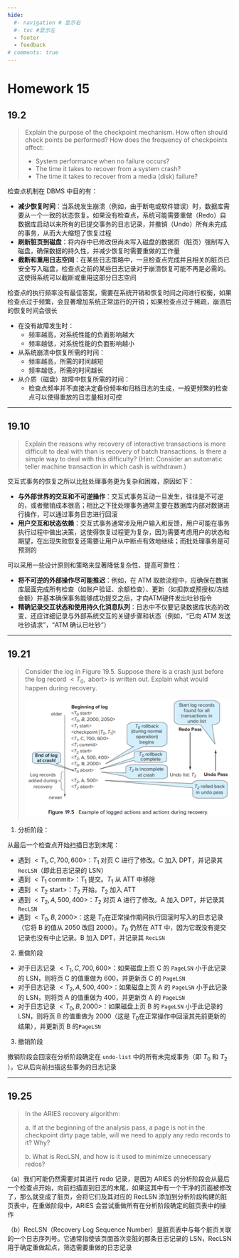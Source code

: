 ```yaml
---
hide:
  #- navigation # 显示右
  #- toc #显示左
  - footer
  - feedback
# comments: true
--- 
```


# Homework 15

## 19.2

> Explain the purpose of the checkpoint mechanism. How often should check points be performed? How does the frequency of checkpoints affect:
> 
> - System performance when no failure occurs?
> - The time it takes to recover from a system crash?
> - The time it takes to recover from a media (disk) failure?

检查点机制在 DBMS 中目的有：

- **减少恢复时间**：当系统发生崩溃（例如，由于断电或软件错误）时，数据库需要从一个一致的状态恢复。如果没有检查点，系统可能需要重做（Redo）自数据库启动以来所有的已提交事务的日志记录，并撤销（Undo）所有未完成的事务，从而大大缩短了恢复过程
- **刷新脏页到磁盘**：将内存中已修改但尚未写入磁盘的数据页（脏页）强制写入磁盘，确保数据的持久性，并减少恢复时需要重做的工作量
- **截断和重用日志空间**：在某些日志策略中，一旦检查点完成并且相关的脏页已安全写入磁盘，检查点之前的某些日志记录对于崩溃恢复可能不再是必需的。这使得系统可以截断或重用这部分日志空间

检查点的执行频率没有最佳答案，需要在系统开销和恢复时间之间进行权衡，如果检查点过于频繁，会显著增加系统正常运行的开销；如果检查点过于稀疏，崩溃后的恢复时间会很长

- 在没有故障发生时：
	- 频率越高，对系统性能的负面影响越大
	- 频率越低，对系统性能的负面影响越小
- 从系统崩溃中恢复所需的时间：
	- 频率越高，所需的时间越短
	- 频率越低，所需的时间越长
- 从介质（磁盘）故障中恢复所需的时间：
	- 检查点频率并不直接决定备份频率和归档日志的生成，一般更频繁的检查点可以使得重放的日志量相对可控
***
## 19.10

> Explain the reasons why recovery of interactive transactions is more difficult to deal with than is recovery of batch transactions. Is there a simple way to deal with this difficulty? (Hint: Consider an automatic teller machine transaction in which cash is withdrawn.)

交互式事务的恢复之所以比批处理事务更为复杂和困难，原因如下：

- **与外部世界的交互和不可逆操作**：交互式事务互动一旦发生，往往是不可逆的，或者撤销成本很高；相比之下批处理事务通常主要在数据库内部对数据进行操作，可以通过事务日志进行回滚
- **用户交互和状态依赖**：交互式事务通常涉及用户输入和反馈，用户可能在事务执行过程中做出决策，这使得恢复过程更为复杂，因为需要考虑用户的状态和期望，在出现失败恢复还需要让用户从中断点有效地继续；而批处理事务是可预测的

可以采用一些设计原则和策略来显著降低复杂性、提高可靠性：

- **将不可逆的外部操作尽可能推迟**：例如，在 ATM 取款流程中，应确保在数据库层面完成所有检查（如账户验证、余额检查）、更新（如扣款或预授权/冻结金额）并基本确保事务能够成功提交之后，才向ATM硬件发出吐钞指令
- **精确记录交互状态和使用持久化消息队列**：日志中不仅要记录数据库状态的改变，还应详细记录与外部系统交互的关键步骤和状态（例如，“已向 ATM 发送吐钞请求”，“ATM 确认已吐钞”）
***
## 19.21

> Consider the log in Figure 19.5. Suppose there is a crash just before the log record $<T_0 ,\text{ abort}>$ is written out. Explain what would happen during recovery.
> 
> ![](../../../assets/Pasted%20image%2020250531172846.png)
> 

1. 分析阶段：

从最后一个检查点开始扫描日志到末尾：

- 遇到 $<T_1, C, 700, 600>$：$T_1$​ 对页 C 进行了修改。C 加入 DPT，并记录其 `RecLSN`（即此日志记录的 LSN）
- 遇到 $<T_1 \text{ commit}>$：$T_1$​ 提交。$T_1$​ 从 ATT 中移除
- 遇到 $<T_2 \text{ start}>$：$T_2$​ 开始。$T_2$​ 加入 ATT
- 遇到 $<T_2, A, 500, 400>$：$T_2$​ 对页 A 进行了修改。A 加入 DPT，并记录其 `RecLSN`
- 遇到 $<T_0, B, 2000>$：这是 $T_0$​ 在正常操作期间执行回滚时写入的日志记录（它将 B 的值从 2050 改回 2000）。$T_0$​ 仍然在 ATT 中，因为它既没有提交记录也没有中止记录。B 加入 DPT，并记录其 `RecLSN`

2. 重做阶段

- 对于日志记录 $<T_1, C, 700, 600>$：如果磁盘上页 C 的 `PageLSN` 小于此记录的 LSN，则将页 C 的值重做为 600，并更新页 C 的 `PageLSN`
- 对于日志记录 $<T_2, A, 500, 400>$：如果磁盘上页 A 的 `PageLSN` 小于此记录的 LSN，则将页 A 的值重做为 400，并更新页 A 的 `PageLSN`
- 对于日志记录 $<T_0, B, 2000>$：如果磁盘上页 B 的 `PageLSN` 小于此记录的 LSN，则将页 B 的值重做为 2000（这是 $T_0$ ​在正常操作中回滚其先前更新的结果），并更新页 B 的`PageLSN`

3. 撤销阶段

撤销阶段会回滚在分析阶段确定在 `undo-list` 中的所有未完成事务（即 $T_0$​ 和 $T_2$​）。它从后向前扫描这些事务的日志记录
***
## 19.25

> In the ARIES recovery algorithm:
> 
> a. If at the beginning of the analysis pass, a page is not in the checkpoint dirty page table, will we need to apply any redo records to it? Why?
> 
> b. What is RecLSN, and how is it used to minimize unnecessary redos?

（a）我们可能仍然需要对其进行 redo 记录，是因为 ARIES 的分析阶段会从最后一个检查点开始，向前扫描直到日志的末尾，如果这其中有一个干净的页面被修改了，那么就变成了脏页，会将它们及其对应的 RecLSN 添加到分析阶段构建的脏页表中，在重做阶段中，ARIES 会尝试重做所有在分析阶段确定的脏页表中的操作

（b）RecLSN（Recovery Log Sequence Number）是脏页表中与每个脏页关联的一个日志序列号。它通常指使该页面首次变脏的那条日志记录的 LSN，RecLSN 用于确定重做起点，筛选需要重做的日志记录